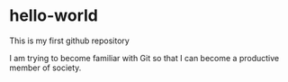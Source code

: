 # hello-world

This is my first github repository

I am trying to become familiar with Git so that I can become a productive member of society.
